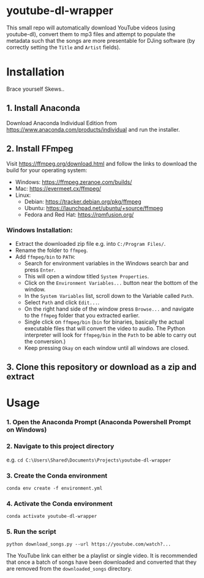 # youtube-dl-wrapper

This small repo will automatically download YouTube videos (using youtube-dl), convert them to mp3 files and attempt to populate the metadata such that the songs are more presentable for DJing software (by correctly setting the `Title` and `Artist` fields).

# Installation

Brace yourself Skews..

## 1. Install Anaconda

Download Anaconda Individual Edition from https://www.anaconda.com/products/individual and run the installer.

## 2. Install FFmpeg

Visit https://ffmpeg.org/download.html and follow the links to download the build for your operating system:
- Windows: https://ffmpeg.zeranoe.com/builds/
- Mac: https://evermeet.cx/ffmpeg/
- Linux:
    - Debian: https://tracker.debian.org/pkg/ffmpeg
    - Ubuntu: https://launchpad.net/ubuntu/+source/ffmpeg
    - Fedora and Red Hat: https://rpmfusion.org/

### Windows Installation:

- Extract the downloaded zip file e.g. into `C:/Program Files/`.
- Rename the folder to `ffmpeg`.
- Add `ffmpeg/bin` to `PATH`:
    - Search for environment variables in the Windows search bar and press `Enter`.
    - This will open a window titled `System Properties`.
    - Click on the `Environment Variables...` button near the bottom of the window.
    - In the `System Variables` list, scroll down to the Variable called `Path`.
    - Select `Path` and click `Edit...`.
    - On the right hand side of the window press `Browse...` and navigate to the `ffmpeg` folder that you extracted earlier.
    - Single click on `ffmpeg/bin` (`bin` for binaries, basically the actual executable files that will convert the video to audio. The Python interpreter will look for `ffmpeg/bin` in the `Path` to be able to carry out the conversion.)
    - Keep pressing `Okay` on each window until all windows are closed.

## 3. Clone this repository or download as a zip and extract

# Usage

### 1. Open the Anaconda Prompt (Anaconda Powershell Prompt on Windows)

### 2. Navigate to this project directory

e.g. `cd C:\Users\Shared\Documents\Projects\youtube-dl-wrapper`

### 3. Create the Conda environment

`conda env create -f environment.yml`

### 4. Activate the Conda environment

`conda activate youtube-dl-wrapper`

### 5. Run the script

`python download_songs.py --url https://youtube.com/watch?...`

The YouTube link can either be a playlist or single video.
It is recommended that once a batch of songs have been downloaded and converted that they are removed from the `downloaded_songs` directory.